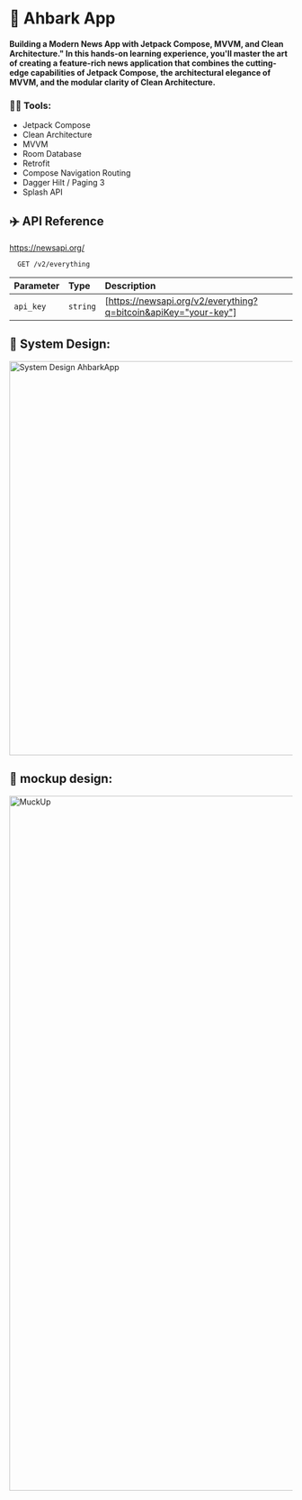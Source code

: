 
# 📰 Ahbark App

#### Building a Modern News App with Jetpack Compose, MVVM, and Clean Architecture." In this hands-on learning experience, you'll master the art of creating a feature-rich news application that combines the cutting-edge capabilities of Jetpack Compose, the architectural elegance of MVVM, and the modular clarity of Clean Architecture.

### 🧑‍🎨 Tools:
- Jetpack Compose
- Clean Architecture
- MVVM
- Room Database
- Retrofit
- Compose Navigation Routing
- Dagger Hilt / Paging 3
- Splash API


## ✈️ API Reference
https://newsapi.org/


```HTTP
  GET /v2/everything
```

| Parameter | Type     | Description                 |
|:----------|:---------|:----------------------------|
| `api_key` | `string` | [https://newsapi.org/v2/everything?q=bitcoin&apiKey="your-key"] |


## 🏰 System Design:

<img src="https://github.com/Tantawiiii/AhbarkApp/assets/36699813/211e9ead-314b-4fcc-a2ac-1723c19fc971" alt="System Design AhbarkApp" width="600" height="700"/>



## 🎨 mockup design:

<img width="1234" alt="MuckUp" src="https://github.com/Tantawiiii/AhbarkApp/assets/36699813/67e1bee8-3d38-4e43-a647-3838f11b817e">


